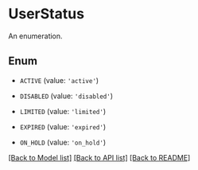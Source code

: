 # UserStatus

An enumeration.

## Enum

* `ACTIVE` (value: `'active'`)

* `DISABLED` (value: `'disabled'`)

* `LIMITED` (value: `'limited'`)

* `EXPIRED` (value: `'expired'`)

* `ON_HOLD` (value: `'on_hold'`)

[[Back to Model list]](../README.md#documentation-for-models) [[Back to API list]](../README.md#documentation-for-api-endpoints) [[Back to README]](../README.md)


